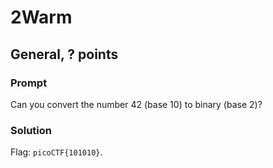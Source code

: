 # 2Warm
## General, ? points

### Prompt

Can you convert the number 42 (base 10) to binary (base 2)?

### Solution

Flag: `picoCTF{101010}`.
